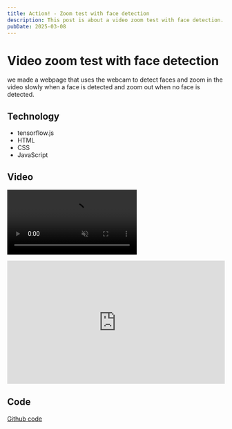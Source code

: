 ```yaml
---
title: Action! - Zoom test with face detection
description: This post is about a video zoom test with face detection.
pubDate: 2025-03-08
---
```


# Video zoom test with face detection

we made a webpage that uses the webcam to detect faces and zoom in the video slowly when a face is detected and zoom out when no face is detected.

## Technology

- tensorflow.js
- HTML
- CSS
- JavaScript

## Video

<video src="https://i.imgur.com/mzKxtXf.mp4" muted inline autoplay loop></video>

<div style="padding:56.53% 0 0 0;position:relative;"><iframe src="https://player.vimeo.com/video/1063868581?badge=0&amp;autopause=0&amp;player_id=0&amp;app_id=58479" frameborder="0" allow="autoplay; fullscreen; picture-in-picture; clipboard-write; encrypted-media" style="position:absolute;top:0;left:0;width:100%;height:100%;" title="Action! - Zoom test with face detection"></iframe></div><script src="https://player.vimeo.com/api/player.js"></script>

## Code

[Github code](https://github.com/haneulee/AI-playground/blob/main/zoom/index.html)
